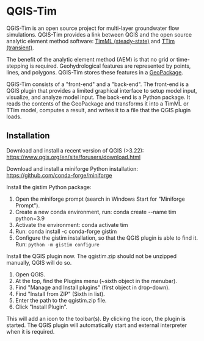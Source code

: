 # QGIS-Tim

QGIS-Tim is an open source project for multi-layer groundwater flow
simulations. QGIS-Tim provides a link between QGIS and the open source analytic
element method software: [TimML (steady-state)](https://github.com/mbakker7/timml)
and [TTim (transient)](https://github.com/mbakker7/ttim).

The benefit of the analytic element method (AEM) is that no grid or
time-stepping is required. Geohydrological features are represented by points,
lines, and polygons. QGIS-Tim stores these features in a
[GeoPackage](https://www.geopackage.org/).

QGIS-Tim consists of a "front-end" and a "back-end". The front-end is a QGIS
plugin that provides a limited graphical interface to setup model input,
visualize, and analyze model input. The back-end is a Python package. It reads
the contents of the GeoPackage and transforms it into a TimML or TTim model,
computes a result, and writes it to a file that the QGIS plugin loads.

## Installation

Download and install a recent version of QGIS (>3.22):
<https://www.qgis.org/en/site/forusers/download.html>

Download and install a miniforge Python installation:
<https://github.com/conda-forge/miniforge>

Install the gistim Python package:

1.  Open the miniforge prompt (search in Windows Start for \"Miniforge
    Prompt\").
2.  Create a new conda environment, run: conda create \--name tim
    python=3.9
3.  Activate the environment: conda activate tim
4.  Run: conda install -c conda-forge gistim
6.  Configure the gistim installation, so that the QGIS plugin is able
    to find it. Run: ``python -m gistim configure``

Install the QGIS plugin now. The qgistim.zip should not be unzipped
manually, QGIS will do so.

1.  Open QGIS.
2.  At the top, find the Plugins menu (\~sixth object in the menubar).
3.  Find \"Manage and Install plugins\" (first object in drop-down).
4.  Find \"Install from ZIP\" (Sixth in list).
5.  Enter the path to the qgistim.zip file.
6.  Click \"Install Plugin\".

This will add an icon to the toolbar(s). By clicking the icon, the plugin is
started. The QGIS plugin will automatically start and external interpreter when
it is required.
